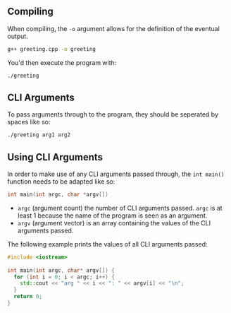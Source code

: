 ## Compiling
When compiling, the `-o` argument allows for the definition of the eventual output.

```zsh
g++ greeting.cpp -o greeting
```

You'd then execute the program with:
```zsh
./greeting
```

## CLI Arguments
To pass arguments through to the program, they should be seperated by spaces like so:
```zsh
./greeting arg1 arg2
```

## Using CLI Arguments
In order to make use of any CLI arguments passed through, the `int main()` function needs to be adapted like so:
```cpp
int main(int argc, char *argv[])
```
- `argc` (argument count) the number of CLI arguments passed. `argc` is at least 1 because the name of the program is seen as an argument.
- `argv` (argument vector) is an array containing the values of the CLI arguments passed.

The following example prints the values of all CLI arguments passed:
```cpp
#include <iostream>
 
int main(int argc, char* argv[]) {
  for (int i = 0; i < argc; i++) {
    std::cout << "arg " << i << ": " << argv[i] << "\n";
  }
  return 0;
}
```

